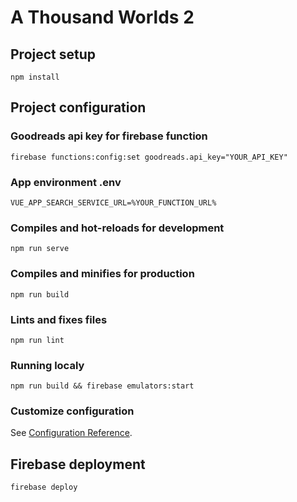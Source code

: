 # A Thousand Worlds 2

## Project setup
```
npm install
```

## Project configuration

### Goodreads api key for firebase function
```
firebase functions:config:set goodreads.api_key="YOUR_API_KEY"
```

### App environment .env
```
VUE_APP_SEARCH_SERVICE_URL=%YOUR_FUNCTION_URL%
```

### Compiles and hot-reloads for development
```
npm run serve
```

### Compiles and minifies for production
```
npm run build
```

### Lints and fixes files
```
npm run lint
```

### Running localy
```
npm run build && firebase emulators:start
```

### Customize configuration
See [Configuration Reference](https://cli.vuejs.org/config/).

## Firebase deployment
```
firebase deploy
```
